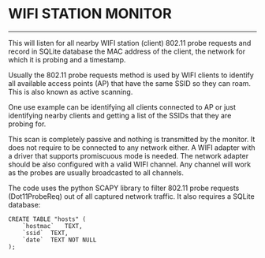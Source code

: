 # WIFI STATION MONITOR

------

This will listen for all nearby WIFI station (client) 802.11 probe requests and record in SQLite database  the MAC address of the client, the network for which it is probing and a timestamp.   

Usually the 802.11 probe requests method is used by WIFI clients to identify  all available access points (AP) that have the same SSID so they can roam. This is also known as active scanning. 

One use example can be identifying all clients connected to AP or just identifying nearby clients and getting a list of the SSIDs that they are probing for. 

This scan is completely passive and nothing is transmitted by the monitor.  It does not require to be connected to any network either. A WIFI adapter with a driver  that supports promiscuous mode is needed. The network adapter should be also configured with a valid WIFI channel. Any channel will work as the probes are usually  broadcasted to all channels. 

The code uses the python SCAPY library to filter 802.11 probe requests (Dot11ProbeReq) out of all captured network traffic. It also requires a  SQLite database:

```
CREATE TABLE "hosts" (
	`hostmac`	TEXT,
	`ssid`	TEXT,
	`date`	TEXT NOT NULL
);
```
